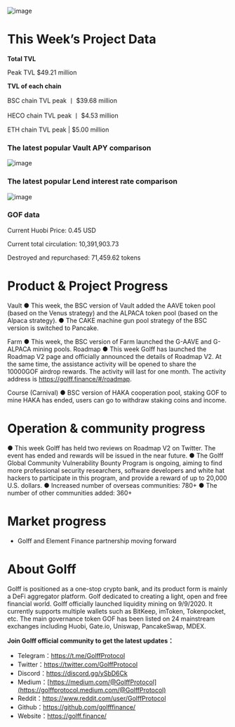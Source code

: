 ![image](https://docs.golff.com/blog/page/week33/1.jpg)

# This Week’s Project Data

**Total TVL**

Peak TVL $49.21 million

**TVL of each chain**

BSC chain TVL peak 丨 $39.68 million

HECO chain TVL peak 丨 $4.53 million

ETH chain TVL peak | $5.00 million

### The latest popular Vault APY comparison

![image](https://docs.golff.com/blog/page/week33/2.png)

### The latest popular Lend interest rate comparison

![image](https://docs.golff.com/blog/page/week33/3.jpg)

### GOF data

Current Huobi Price: 0.45 USD

Current total circulation: 10,391,903.73

Destroyed and repurchased: 71,459.62 tokens



# Product & Project Progress

Vault
● This week, the BSC version of Vault added the AAVE token pool (based on the Venus strategy) and the ALPACA token pool (based on the Alpaca strategy).
● The CAKE machine gun pool strategy of the BSC version is switched to Pancake.

Farm
● This week, the BSC version of Farm launched the G-AAVE and G-ALPACA mining pools.
Roadmap
● This week Golff has launched the Roadmap V2 page and officially announced the details of Roadmap V2. At the same time, the assistance activity will be opened to share the 10000GOF airdrop rewards. The activity will last for one month. The activity address is https://golff.finance/#/roadmap.

Course (Carnival)
● BSC version of HAKA cooperation pool, staking GOF to mine HAKA has ended, users can go to withdraw staking coins and income.



# Operation & community progress

● This week Golff has held two reviews on Roadmap V2 on Twitter. The event has ended and rewards will be issued in the near future.
● The Golff Global Community Vulnerability Bounty Program is ongoing, aiming to find more professional security researchers, software developers and white hat hackers to participate in this program, and provide a reward of up to 20,000 U.S. dollars.
● Increased number of overseas communities: 780+
● The number of other communities added: 360+

# Market progress

- Golff and Element Finance partnership moving forward

  

# About Golff

Golff is positioned as a one-stop crypto bank, and its product form is mainly a DeFi aggregator platform. Golf dedicated to creating a light, open and free financial world. Golff officially launched liquidity mining on 9/9/2020. It currently supports multiple wallets such as BitKeep, imToken, Tokenpocket, etc. The main governance token GOF has been listed on 24 mainstream exchanges including Huobi, Gate.io, Uniswap, PancakeSwap, MDEX.

**Join Golff official community to get the latest updates：**

- Telegram：https://t.me/GolffProtocol
- Twitter：https://twitter.com/GolffProtocol
- Discord：https://discord.gg/ySbD6Ck
- Medium：[https://medium.com/@GolffProtocol](https://golffprotocol.medium.com/@GolffProtocol)
- Reddit：https://www.reddit.com/user/GolffProtocol
- Github：https://github.com/golfffinance/
- Website：https://golff.finance/